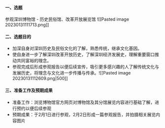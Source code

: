 #### 一、选题
参观深圳博物馆 - 历史民俗馆、改革开放展览馆
![[Pasted image 20230131111713.png]]


#### 二、选题目的
* 加深自身对深圳历史及民俗文化的了解，熟悉传统，继承文化基因。
* 使自身进一步了解深圳改革开放历史，了解深圳经济发展史，理解重要窗口推动共同富裕的理念。
* 参观完成后形成参观报告以便后续宣传，吸引更多感兴趣的人了解传统文化与发展历史，将理念与文化进一步传播与传承。![[Pasted image 20230131112609.png|500]]

#### 三、准备工作及预期成果
* 准备工作：浏览博物馆官方网页对博物馆及其分馆展览内容进行基础了解，进行预约以便后续参观
* 预期成果：于2月1日进行参观，2月2日形成一篇参观报告，并拍摄相关展览内容图片